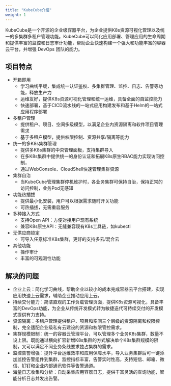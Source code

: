 ```yaml
---
title: "KubeCube介绍"
weight: 1
---
```




KubeCube是一个开源的企业级容器平台，为企业提供K8s资源可视化管理以及统一的多集群多租户管理功能。KubeCube可以简化应用部署、管理应用的生命周期和提供丰富的监控和日志审计功能，帮助企业快速构建一个强大和功能丰富的容器云平台，并增强 DevOps 团队的能力。

## 项目特点

- 开箱即用
  - 学习曲线平缓，集成统一认证鉴权、多集群管理、监控、日志、告警等功能，释放生产力
  - 运维友好，提供K8s资源可视化管理和统一运维，具备全面的自监控能力
  - 快速部署，基于CICD流水线的一站式应用构建发布和基于Helm的一站式应用程序部署
- 多租户管理
  - 提供租户、项目、空间多级模型，以满足企业内资源隔离和软件项目管理需求
  - 基于多租户模型，提供权限控制、资源共享/隔离等能力
- 统一的多K8s集群管理
  - 提供多K8s集群的中央管理面板，支持集群导入
  - 在多K8s集群中提供统一的身份认证和拓展K8s原生RBAC能力实现访问控制，
  - 通过WebConsole、CloudShell快速管理集群资源
- 集群自治
  - 当KubeCube管理集群停机维护时，各业务集群可保持自治，保持正常的访问控制，业务Pod无感知
- 功能热插拔
  - 提供最小化安装，用户可以根据需求随时开关功能
  - 可热插拔，无需重启服务
- 多种接入方式
  - 支持Open API：方便对接用户现有系统
  - 兼容K8s原生API：无缝兼容现有K8s工具链，如kubectl
- 无供应商锁定
  - 可导入任意标准K8s集群，更好的支持多云/混合云
- 其他功能
  - 操作审计
  - 丰富的可观测性功能

## 解决的问题

- 企业上云：简化学习曲线，帮助企业以较小的成本完成容器云平台搭建，实现应用快速上云需求，辅助企业推动应用上云。
- 持续交付能力：简洁直观的工作负载管理页面，提供K8s资源可视化，具备丰富的DevOps功能，为企业从传统开发模式转为敏捷迭代可持续交付的开发模式提供有力支持。
- 资源隔离：多租户管理提供租户、项目和空间三个层级的资源隔离和权限控制，完全适配企业级私有云建设的资源和权限管控需求。
- 集群规模限制：统一的容器云管理平台，可以管理多个业务K8s集群，数量不设上限。既能通过横向扩容新增K8s集群的方式解决单个K8s集群规模的限制，又可以满足不同业务条线要求独占集群的需求。
- 监控告警增强：提升平台运维效率和应用保障水平，导入业务集群后可一键添加监控告警组件到集群，监控指标丰富，告警实时性高，支持短信、邮箱、微信、钉钉和企业内部通讯软件等告警通道。
- 海量日志收集和分析：自动采集应用容器日志，提供丰富灵活的查询功能，智能分析日志并发出告警。
